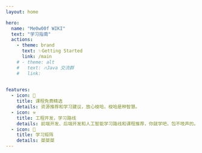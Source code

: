 ```yaml
---
layout: home

hero:
  name: "Me0w00f WIKI"
  text: "学习指南"
  actions:
    - theme: brand
      text: ✨Getting Started
      link: /main
    # - theme: alt
    #   text: 🔥Java 交流群
    #   link: 
    

features:
  - icon: 📖
    title: 课程免费精选
    details: 资源推荐和学习建议，放心梭哈，梭哈是种智慧。
  - icon: ⚒️
    title: 工程开发，学习路线
    details: 前端开发、后端开发和人工智能学习路线和课程推荐，你就学吧，包不吱声的。
  - icon: 🤗
    title: 学习矩阵
    details: 桀桀桀
---
```

